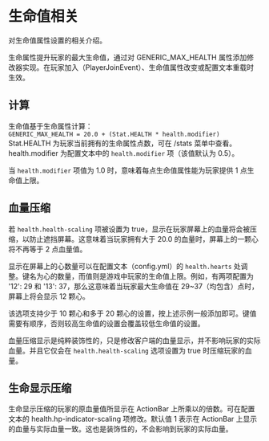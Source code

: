 # 生命值相关 
对生命值属性设置的相关介绍。  
  
生命属性提升玩家的最大生命值，通过对 GENERIC_MAX_HEALTH 属性添加修改器实现。在玩家加入（PlayerJoinEvent）、生命值属性改变或配置文本重载时生效。  
  
## 计算  
生命值基于生命属性计算：  
`GENERIC_MAX_HEALTH = 20.0 + (Stat.HEALTH * health.modifier)`  
Stat.HEALTH 为玩家当前拥有的生命属性点数，可在 /stats 菜单中查看。health.modifier 为配置文本中的 `health.modifier` 项（该值默认为 0.5）。  
  
当 `health.modifier` 项值为 1.0 时，意味着每点生命值属性能为玩家提供 1 点生命值上限。  
  
## 血量压缩  
若 `health.health-scaling` 项被设置为 true，显示在玩家屏幕上的血量将会被压缩，以防止遮挡屏幕。这意味着当玩家拥有大于 20.0 的血量时，屏幕上的一颗心将不再等于 2 点血量值。  
  
显示在屏幕上的心数量可以在配置文本（config.yml）的 `health.hearts` 处调整。键名为心的数量，而值则是游戏中玩家的生命值上限。例如，有两项配置为 '12': 29 和 '13': 37，那么这意味着当玩家最大生命值在 29~37（均包含）点时，屏幕上将会显示 12 颗心。  
  
该选项支持少于 10 颗心和多于 20 颗心的设置，按上述示例一般添加即可。键值需要有顺序，否则较高生命值的设置会覆盖较低生命值的设置。  
  
血量压缩显示是纯粹装饰性的，只是修改客户端的血量显示，并不影响玩家的实际血量。并且它仅会在 `health.health-scaling` 选项设置为 true 时压缩玩家的血量。  
  
## 生命显示压缩 
生命显示压缩的玩家的原血量值所显示在 ActionBar 上所乘以的倍数。可在配置文本的 health.hp-indicator-scaling 项修改。默认值 1 表示在 ActionBar 上显示的血量与实际血量一致。这也是装饰性的，不会影响到玩家的实际血量。
